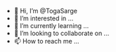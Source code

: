 - 👋 Hi, I’m @TogaSarge
- 👀 I’m interested in ...
- 🌱 I’m currently learning ...
- 💞️ I’m looking to collaborate on ...
- 📫 How to reach me ...

<!---
TogaSarge/TogaSarge is a ✨ special ✨ repository because its `README.md` (this file) appears on your GitHub profile.
You can click the Preview link to take a look at your changes.
--->

